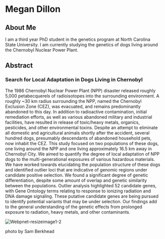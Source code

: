 # Megan Dillon

## About Me
I am a third year PhD student in the genetics program at North Carolina State University. I am currently studying the genetics of dogs living around the Chernobyl Nuclear Power Plant.





## Abstract

### Search for Local Adaptation in Dogs Living in Chernobyl

The 1986 Chernobyl Nuclear Power Plant (NPP) disaster released roughly 5,000 petabecquerels of radioisotopes into the surrounding environment. A roughly ~30 km radius surrounding the NPP, named the Chernobyl Exclusion Zone (CEZ), was evacuated, and remains predominantly abandoned to this day. In addition to radioactive contamination, initial remediation efforts, as well as various abandoned military and industrial facilities, have resulted in release of toxic/heavy metals, organics, pesticides, and other environmental toxins. Despite an attempt to eliminate all domestic and agricultural animals shortly after the accident, several hundred dogs, presumably descendants of abandoned household pets, now inhabit the CEZ. This study focused on two populations of these dogs, one living around the NPP and one living approximately 16.5 km away in Chernobyl City. We aimed to quantify the degree of local adaptation of NPP dogs to the multi-generational exposures of various hazardous materials. We have worked towards elucidating the population structure of these dogs and identified outlier loci that are indicative of genomic regions under candidate positive selection. We found a significant degree of genetic differentiation, despite some amount of overlap and genetic similarity between the populations. Outlier analysis highlighted 52 candidate genes, with Gene Ontology terms relating to response to ionizing radiation and DNA damage signaling. These putative candidate genes are being pursued to identify potential variants that may be under selection. Our findings add to the general understanding of the genetic effects from prolonged exposure to radiation, heavy metals, and other contaminants.




![Webpnet-resizeimage1-2](https://user-images.githubusercontent.com/79996120/160630822-96c75526-57e5-4675-94df-b54b892355ba.jpeg)

photo by Sam Berkhead


